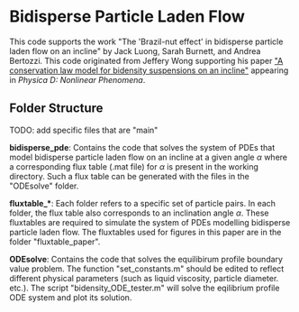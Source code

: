 # Bidisperse Particle Laden Flow

This code supports the work "The 'Brazil-nut effect' in bidisperse particle laden flow on an incline" by Jack Luong, Sarah Burnett, and Andrea Bertozzi.
This code originated from Jeffery Wong supporting his paper ["A conservation law model for bidensity suspensions on an incline"](https://www.sciencedirect.com/science/article/pii/S0167278916302123) appearing in *Physica D: Nonlinear Phenomena*.

## Folder Structure

TODO: add specific files that are "main"

**bidisperse_pde**: Contains the code that solves the system of PDEs that model bidisperse particle laden flow on an incline at a given angle $\alpha$ where a corresponding flux table (.mat file) for $\alpha$ is present in the working directory. Such a flux table can be generated with the files in the "ODEsolve" folder.

**fluxtable_\***: Each folder refers to a specific set of particle pairs.  In each folder, the flux table also corresponds to an inclination angle $\alpha$. These fluxtables are required to simulate the system of PDEs modelling bidisperse particle laden flow. The fluxtables used for figures in this paper are in the folder "fluxtable_paper".

**ODEsolve**: Contains the code that solves the equilibirum profile boundary value problem. The function "set_constants.m" should be edited to reflect different physical parameters (such as liquid viscosity, particle diameter. etc.). The script "bidensity_ODE_tester.m" will solve the eqilibrium profile ODE system and plot its solution.
